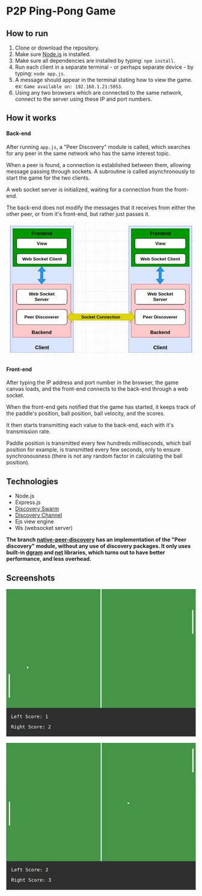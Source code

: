 # P2P Ping-Pong Game

## How to run
1. Clone or download the repository.
2. Make sure [Node.js](https://nodejs.org/en/) is installed.
3. Make sure all dependencies are installed by typing: `npm install`.
4. Run each client in a separate terminal - or perhaps separate device - by typing: `node app.js`.
5. A message should appear in the terminal stating how to view the game. ex: `Game available on: 192.168.1.21:5053`.
6. Using any two browsers which are connected to the same network, connect to the server using these IP and port numbers.

## How it works
#### Back-end
After running `app.js`, a "Peer Discovery" module is called, which searches for any peer in the same network who has the same interest topic.

When a peer is found, a connection is established between them, allowing message passing through sockets. A subroutine is called asynchronously to start the game for the two clients.

A web socket server is initialized, waiting for a connection from the front-end.

The back-end does not modify the messages that it receives from either the other peer, or from it's front-end, but rather just passes it.

![Archeticture diagram](https://github.com/ahmedhammad97/P2P-Ping-Pong-game/blob/master/screenshots/archeticture.png)

#### Front-end
After typing the IP address and port number in the browser, the game canvas loads, and the front-end connects to the back-end through a web socket.

When the front-end gets notified that the game has started, it keeps track of the paddle's position, ball position, ball velocity, and the scores.

It then starts transmitting each value to the back-end, each with it's transmission rate.

Paddle position is transmitted every few hundreds milliseconds, which ball position for example, is transmitted every few seconds, only to ensure synchronousness (there is not any random factor in calculating the ball position).


## Technologies
- Node.js
- Express.js
- [Discovery Swarm](https://github.com/mafintosh/discovery-swarm)
- [Discovery Channel](https://github.com/maxogden/discovery-channel)
- Ejs view engine
- Ws (websocket server)

**The branch [native-peer-discovery](https://github.com/ahmedhammad97/P2P-Ping-Pong-game/tree/native-peer-discovery) has an implementation of the "Peer discovery" module, without any use of discovery packages. It only uses built-in [dgram](https://nodejs.org/api/dgram.html) and [net](https://nodejs.org/api/net.html) libraries, which turns out to have better performance, and less overhead.**

## Screenshots
![Screenshot](https://github.com/ahmedhammad97/P2P-Ping-Pong-game/blob/master/screenshots/sc1.png)

![Screenshot](https://github.com/ahmedhammad97/P2P-Ping-Pong-game/blob/master/screenshots/sc2.png)
